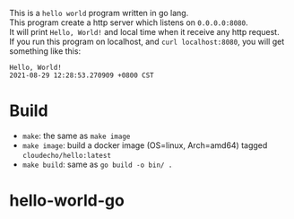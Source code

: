 This is a `hello world` program written in go lang. <br>
This program create a http server which listens on `0.0.0.0:8080`. <br> 
It will print `Hello, World!` and local time when it receive any http request. <br>
If you run this program on localhost, and `curl localhost:8080`, you will get something like this:

```
Hello, World!
2021-08-29 12:28:53.270909 +0800 CST
```

# Build

* `make`: the same as `make image`
* `make image`: build a docker image (OS=linux, Arch=amd64) tagged `cloudecho/hello:latest`
* `make build`: same as `go build -o bin/ .`
# hello-world-go
